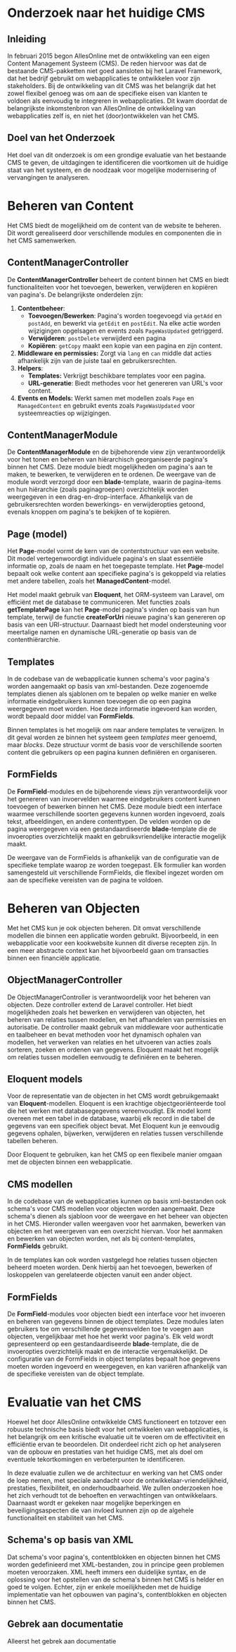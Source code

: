 # Onderzoek naar het huidige CMS
## Inleiding
In februari 2015 begon AllesOnline met de ontwikkeling van een eigen Content Management Systeem (CMS). De reden hiervoor was dat de bestaande CMS-pakketten niet goed aansloten bij het Laravel Framework, dat het bedrijf gebruikt om webapplicaties te ontwikkelen voor zijn stakeholders. Bij de ontwikkeling van dit CMS was het belangrijk dat het zowel flexibel genoeg was om aan de specifieke eisen van klanten te voldoen als eenvoudig te integreren in webapplicaties. Dit kwam doordat de belangrijkste inkomstenbron van AllesOnline de ontwikkeling van webapplicaties zelf is, en niet het (door)ontwikkelen van het CMS.

## Doel van het Onderzoek
Het doel van dit onderzoek is om een grondige evaluatie van het bestaande CMS te geven, de uitdagingen te identificeren die voortkomen uit de huidige staat van het systeem, en de noodzaak voor mogelijke modernisering of vervangingen te analyseren. 

# Beheren van Content
Het CMS biedt de mogelijkheid om de content van de website te beheren. Dit wordt gerealiseerd door verschillende modules en componenten die in het CMS samenwerken.
## ContentManagerController
De **ContentManagerController** beheert de content binnen het CMS en biedt functionaliteiten voor het toevoegen, bewerken, verwijderen en kopiëren van pagina's. De belangrijkste onderdelen zijn: 
1. **Contentbeheer**: 
	* **Toevoegen/Bewerken**: Pagina's worden toegevoegd via `getAdd` en `postAdd`, en bewerkt via `getEdit` en `postEdit`. Na elke actie worden wijzigingen opgelsagen en events zoals `PageWasUpdated` getriggerd.
	* **Verwijderen**: `postDelete` verwijderd een pagina
	* **Kopiëren**: `getCopy` maakt een kopie van een pagina en zijn content.
2. **Middleware en permissies:** Zorgt via `lang` en `can` middle dat acties afhankelijk zijn van de juiste taal en gebruikersrechten.
3. **Helpers**: 
	* **Templates:** Verkrijgt beschikbare templates voor een pagina.
	* **URL-generatie**: Biedt methodes voor het genereren van URL's voor content.
4. **Events en Models:** Werkt samen met modellen zoals `Page` en `ManagedContent` en gebruikt events zoals `PageWasUpdated` voor systeemreacties op wijzigingen.
## ContentManagerModule
De **ContentManagerModule** en de bijbehorende view zijn verantwoordelijk voor het tonen en beheren van hiërarchisch georganiseerde pagina's binnen het CMS. Deze module biedt mogelijkheden om pagina's aan te maken, te bewerken, te verwijderen en te ordenen. De weergave van de module wordt verzorgd door een **blade**-template, waarin de pagina-items en hun hiërarchie (zoals paginagroepen) overzichtelijk worden weergegeven in een drag-en-drop-interface. Afhankelijk van de gebruikersrechten worden bewerkings- en verwijderopties getoond, evenals knoppen om pagina's te bekijken of te kopiëren.
## Page (model)
Het **Page**-model vormt de kern van de contentstructuur van een website. Dit model vertegenwoordigt individuele pagina's en slaat essentiële informatie op, zoals de naam en het toegepaste template. Het **Page**-model bepaalt ook welke content aan specifieke pagina's is gekoppeld via relaties met andere tabellen, zoals het **ManagedContent**-model.

Het model maakt gebruik van **Eloquent**, het ORM-systeem van Laravel, om efficiënt met de database te communiceren. Met functies zoals **getTemplatePage** kan het **Page**-model pagina's vinden op basis van hun template, terwijl de functie **createForUri** nieuwe pagina's kan genereren op basis van een URI-structuur. Daarnaast biedt het model ondersteuning voor meertalige namen en dynamische URL-generatie op basis van de contenthiërarchie.
## Templates
In de codebase van de webapplicatie kunnen schema's voor pagina's worden aangemaakt op basis van xml-bestanden. Deze zogenoemde templates dienen als sjablonen om te bepalen op welke manier en welke informatie eindgebruikers kunnen toevoegen die op een pagina weergegeven moet worden. Hoe deze informatie ingevoerd kan worden, wordt bepaald door middel van **FormFields**.

Binnen templates is het mogelijk om naar andere templates te verwijzen. In dit geval worden ze binnen het systeem geen _templates_ meer genoemd, maar _blocks_. Deze structuur vormt de basis voor de verschillende soorten content die gebruikers op een pagina kunnen definiëren en organiseren.
## FormFields
De **FormField**-modules en de bijbehorende views zijn verantwoordelijk voor het genereren van invoervelden waarmee eindgebruikers content kunnen toevoegen of bewerken binnen het CMS. Deze module biedt een interface waarmee verschillende soorten gegevens kunnen worden ingevoerd, zoals tekst, afbeeldingen, en andere contenttypen. De velden worden op de pagina weergegeven via een gestandaardiseerde **blade**-template die de invoeropties overzichtelijk maakt en gebruiksvriendelijke interactie mogelijk maakt.

De weergave van de FormFields is afhankelijk van de configuratie van de specifieke template waarop ze worden toegepast. Elk formulier kan worden samengesteld uit verschillende FormFields, die flexibel ingezet worden om aan de specifieke vereisten van de pagina te voldoen.

# Beheren van Objecten
Met het CMS kun je ook objecten beheren. Dit omvat verschillende modellen die binnen een applicatie worden gebruikt. Bijvoorbeeld, in een webapplicatie voor een kookwebsite kunnen dit diverse recepten zijn. In een meer abstracte context kan het bijvoorbeeld gaan om transacties binnen een financiële applicatie.
## ObjectManagerController
De ObjectManagerController is verantwoordelijk voor het beheren van objecten. Deze controller extend de Laravel controller. Het biedt mogelijkheden zoals het bewerken en verwijderen van objecten, het beheren van relaties tussen modellen, en het afhandelen van permissies en autorisatie. De controller maakt gebruik van middleware voor authenticatie en taalbeheer en bevat methoden voor het dynamisch ophalen van modellen, het verwerken van relaties en het uitvoeren van acties zoals sorteren, zoeken en ordenen van gegevens. Eloquent maakt het mogelijk om relaties tussen modellen eenvoudig te definiëren en te beheren.
## Eloquent models
Voor de representatie van de objecten in het CMS wordt gebruikgemaakt van **Eloquent**-modellen. Eloquent is een krachtige objectgeoriënteerde tool die het werken met databasegegevens vereenvoudigt. Elk model komt overeen met een tabel in de database, waarbij elk record in die tabel de gegevens van een specifiek object bevat. Met Eloquent kun je eenvoudig gegevens ophalen, bijwerken, verwijderen en relaties tussen verschillende tabellen beheren.

Door Eloquent te gebruiken, kan het CMS op een flexibele manier omgaan met de objecten binnen een webapplicatie.
## CMS modellen
In de codebase van de webapplicaties kunnen op basis xml-bestanden ook schema's voor CMS modellen voor objecten worden aangemaakt. Deze schema's dienen als sjabloon voor de weergave en het beheer van objecten in het CMS. Hieronder vallen weergaven voor het aanmaken, bewerken van objecten en het weergeven van een overzicht hiervan. Voor het aanmaken en bewerken van objecten worden, net als bij content-templates, **FormFields** gebruikt. 

In de templates kan ook worden vastgelegd hoe relaties tussen objecten beheerd moeten worden. Denk hierbij aan het toevoegen, bewerken of loskoppelen van gerelateerde objecten vanuit een ander object.

## FormFields
De **FormField**-modules voor objecten biedt een interface voor het invoeren en beheren van gegevens binnen de object templates. Deze modules laten gebruikers toe om verschillende gegevensvelden toe te voegen aan objecten, vergelijkbaar met hoe het werkt voor pagina's. Elk veld wordt gepresenteerd op een gestandaardiseerde **blade**-template, die de invoeropties overzichtelijk maakt en de interactie vergemakkelijkt. De configuratie van de FormFields in object templates bepaalt hoe gegevens moeten worden ingevoerd en weergegeven, en kan variëren afhankelijk van de specifieke vereisten van de object template.

# Evaluatie van het CMS
Hoewel het door AllesOnline ontwikkelde CMS functioneert en totzover een robuuste technische basis biedt voor het ontwikkelen van webapplicaties, is het belangrijk om een kritische evaluatie uit te voeren om de effectiviteit en efficiëntie ervan te beoordelen. Dit onderdeel richt zich op het analyseren van de opbouw en prestaties van het huidige CMS, met als doel om eventuele tekortkomingen en verbeterpunten te identificeren.

In deze evaluatie zullen we de architectuur en werking van het CMS onder de loep nemen, met speciale aandacht voor de ontwikkelaar-vriendelijkheid, prestaties, flexibiliteit, en onderhoudbaarheid. We zullen onderzoeken hoe het zich verhoudt tot de behoeften en verwachtingen van ontwikkelaars. Daarnaast wordt er gekeken naar mogelijke beperkingen en beveiligingsaspecten die van invloed kunnen zijn op de algehele functionaliteit en stabiliteit van het CMS.

## Schema's op basis van XML
Dat schema's voor pagina's, contentblokken en objecten binnen het CMS worden gedefinieerd met XML-bestanden, zou in principe geen problemen moeten veroorzaken. XML heeft immers een duidelijke syntax, en de oplossing voor het opstellen van de schema's binnen het CMS is helder en goed te volgen. Echter, zijn er enkele moeilijkheden met de huidige implementatie van het opbouwen van pagina's, contentblokken en objecten binnen het CMS.

## Gebrek aan documentatie
Alleerst het gebrek aan documentatie

